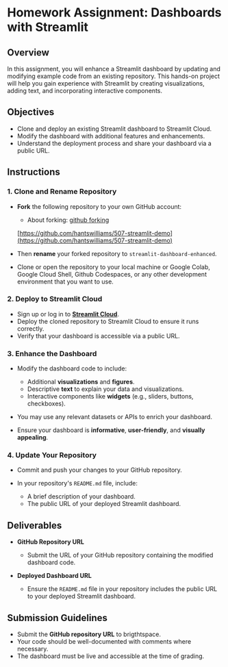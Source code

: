 # Homework Assignment: Dashboards with Streamlit

## Overview

In this assignment, you will enhance a Streamlit dashboard by updating and modifying example code from an existing repository. This hands-on project will help you gain experience with Streamlit by creating visualizations, adding text, and incorporating interactive components.

## Objectives

- Clone and deploy an existing Streamlit dashboard to Streamlit Cloud.
- Modify the dashboard with additional features and enhancements.
- Understand the deployment process and share your dashboard via a public URL.

## Instructions

### 1. Clone and Rename Repository

- **Fork** the following repository to your own GitHub account:
    - About forking: [github forking](https://docs.github.com/en/pull-requests/collaborating-with-pull-requests/working-with-forks/fork-a-repo)

  [https://github.com/hantswilliams/507-streamlit-demo](https://github.com/hantswilliams/507-streamlit-demo)

- Then **rename** your forked repository to `streamlit-dashboard-enhanced`.
- Clone or open the repository to your local machine or Google Colab, Google Cloud Shell, Github Codespaces, or any other development environment that you want to use. 

### 2. Deploy to Streamlit Cloud

- Sign up or log in to **[Streamlit Cloud](https://share.streamlit.io/signup)**.
- Deploy the cloned repository to Streamlit Cloud to ensure it runs correctly.
- Verify that your dashboard is accessible via a public URL.

### 3. Enhance the Dashboard

- Modify the dashboard code to include:

  - Additional **visualizations** and **figures**.
  - Descriptive **text** to explain your data and visualizations.
  - Interactive components like **widgets** (e.g., sliders, buttons, checkboxes).

- You may use any relevant datasets or APIs to enrich your dashboard.
- Ensure your dashboard is **informative**, **user-friendly**, and **visually appealing**.

### 4. Update Your Repository

- Commit and push your changes to your GitHub repository.
- In your repository's `README.md` file, include:

  - A brief description of your dashboard.
  - The public URL of your deployed Streamlit dashboard.

## Deliverables

- **GitHub Repository URL**

  - Submit the URL of your GitHub repository containing the modified dashboard code.

- **Deployed Dashboard URL**

  - Ensure the `README.md` file in your repository includes the public URL to your deployed Streamlit dashboard.

## Submission Guidelines

- Submit the **GitHub repository URL** to brigthtspace. 
- Your code should be well-documented with comments where necessary.
- The dashboard must be live and accessible at the time of grading.
